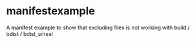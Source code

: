 # manifestexample
A manifest example to show that excluding files is not working with build / bdist / bdist_wheel
